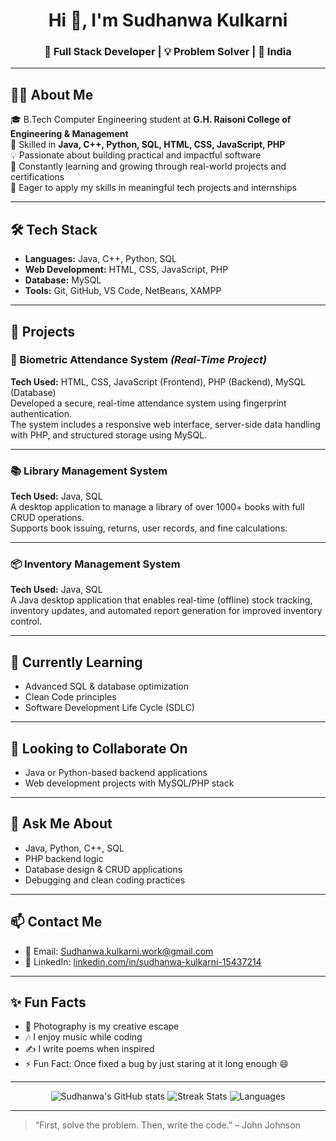 <h1 align="center">Hi 👋, I'm Sudhanwa Kulkarni</h1>
<h3 align="center">🚀 Full Stack Developer | 💡 Problem Solver | 📍 India</h3>

---

## 🧑‍💻 About Me

🎓 B.Tech Computer Engineering student at **G.H. Raisoni College of Engineering & Management**  
🔧 Skilled in **Java, C++, Python, SQL, HTML, CSS, JavaScript, PHP**  
💡 Passionate about building practical and impactful software  
🌱 Constantly learning and growing through real-world projects and certifications  
🎯 Eager to apply my skills in meaningful tech projects and internships

---

## 🛠️ Tech Stack

- **Languages:** Java, C++, Python, SQL  
- **Web Development:** HTML, CSS, JavaScript, PHP  
- **Database:** MySQL  
- **Tools:** Git, GitHub, VS Code, NetBeans, XAMPP  

---

## 🔨 Projects

### 🔐 Biometric Attendance System *(Real-Time Project)*
**Tech Used:** HTML, CSS, JavaScript (Frontend), PHP (Backend), MySQL (Database)  
Developed a secure, real-time attendance system using fingerprint authentication.  
The system includes a responsive web interface, server-side data handling with PHP, and structured storage using MySQL.

---

### 📚 Library Management System  
**Tech Used:** Java, SQL  
A desktop application to manage a library of over 1000+ books with full CRUD operations.  
Supports book issuing, returns, user records, and fine calculations.

---

### 📦 Inventory Management System  
**Tech Used:** Java, SQL  
A Java desktop application that enables real-time (offline) stock tracking, inventory updates, and automated report generation for improved inventory control.

---

## 🌱 Currently Learning

- Advanced SQL & database optimization  
- Clean Code principles  
- Software Development Life Cycle (SDLC)

---

## 🤝 Looking to Collaborate On

- Java or Python-based backend applications  
- Web development projects with MySQL/PHP stack  

---

## 💬 Ask Me About

- Java, Python, C++, SQL  
- PHP backend logic  
- Database design & CRUD applications  
- Debugging and clean coding practices  

---

## 📫 Contact Me

- 📧 Email: [Sudhanwa.kulkarni.work@gmail.com](mailto:Sudhanwa.kulkarni.work@gmail.com)  
- 💼 LinkedIn: [linkedin.com/in/sudhanwa-kulkarni-15437214](https://linkedin.com/in/sudhanwa-kulkarni-15437214)

---

## ✨ Fun Facts

- 📸 Photography is my creative escape  
- 🎶 I enjoy music while coding  
- ✍️ I write poems when inspired  
- ⚡ Fun Fact: Once fixed a bug by just staring at it long enough 😄

---

<!-- GitHub Stats (Optional - replace your username below) -->
<p align="center">
  <img src="https://github-readme-stats.vercel.app/api?username=sudhanwa-kulkarni&show_icons=true&theme=tokyonight" alt="Sudhanwa's GitHub stats" />
  <img src="https://github-readme-streak-stats.herokuapp.com/?user=sudhanwa-kulkarni&theme=tokyonight" alt="Streak Stats" />
  <img src="https://github-readme-stats.vercel.app/api/top-langs/?username=sudhanwa-kulkarni&layout=compact&theme=tokyonight" alt="Languages" />
</p>

---

> “First, solve the problem. Then, write the code.” – John Johnson
